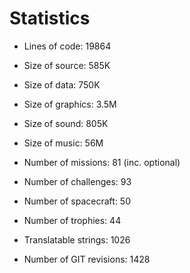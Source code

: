 # Statistics

* Lines of code: 19864
* Size of source: 585K
* Size of data: 750K
* Size of graphics: 3.5M
* Size of sound: 805K
* Size of music: 56M

* Number of missions: 81 (inc. optional)
* Number of challenges: 93
* Number of spacecraft: 50
* Number of trophies: 44

* Translatable strings: 1026

* Number of GIT revisions: 1428
